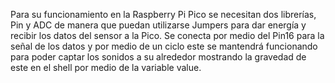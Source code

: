 Para su funcionamiento en la Raspberry Pi Pico se necesitan dos librerías, Pin y ADC de manera que puedan
utilizarse Jumpers para dar energía y recibir los datos del sensor a la Pico. Se conecta por medio del Pin16
para la señal de los datos y por medio de un ciclo este se mantendrá funcionando para poder captar los sonidos
a su alrededor mostrando la gravedad de este en el shell por medio de la variable value.
